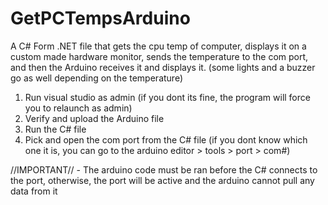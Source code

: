# GetPCTempsArduino
A C# Form .NET file that gets the cpu temp of computer, displays it on a custom made hardware monitor, sends the temperature to the com port, and then the Arduino receives it and displays it. (some lights and a buzzer go as well depending on the temperature)

1. Run visual studio as admin (if you dont its fine, the program will force you to relaunch as admin)
2. Verify and upload the Arduino file
3. Run the C# file
4. Pick and open the com port from the C# file (if you dont know which one it is, you can go to the arduino editor > tools > port > com#)

//IMPORTANT// - The arduino code must be ran before the C# connects to the port, otherwise, the port will be active and the arduino cannot pull any data from it

